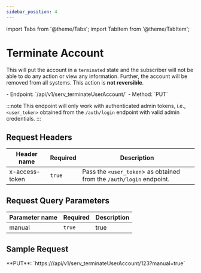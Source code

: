 ```yaml
---
sidebar_position: 4
---
```

import Tabs from '@theme/Tabs';
import TabItem from '@theme/TabItem';

# Terminate Account

This will put the account in a `terminated` state and the subscriber will not be able to do any action or view any information. Further, the account will be removed from all systems. This action is **not reversible**.

<div className="custom-block-peach">
- Endpoint: `/api/v1/serv_terminateUserAccount/<user_id>` 
- Method: `PUT`
</div>

:::note
This endpoint will only work with authenticated admin tokens, i.e., `<user_token>` obtained from the `/auth/login` endpoint with valid admin credentials.
:::

## Request Headers

|Header name|Required|Description|
|---|---|---|
|x-access-token|`true`|Pass the `<user_token`> as obtained from the `/auth/login` endpoint.|

## Request Query Parameters

|Parameter name|Required|Description|
|---|---|---|
|manual|`true`|true|

## Sample Request
<div className="custom-block-green">
	 **PUT**: `https://<api_url>/api/v1/serv_terminateUserAccount/123?manual=true`
</div>

